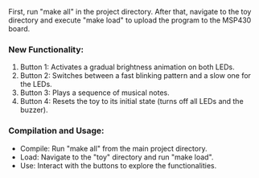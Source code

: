 First, run "make all" in the project directory. After that, navigate to the toy directory and execute "make load" to upload the program to the MSP430 board.

### New Functionality:
1. Button 1: Activates a gradual brightness animation on both LEDs.
2. Button 2: Switches between a fast blinking pattern and a slow one for the LEDs.
3. Button 3: Plays a sequence of musical notes.
4. Button 4: Resets the toy to its initial state (turns off all LEDs and the buzzer).

### Compilation and Usage:
- Compile: Run "make all" from the main project directory.
- Load: Navigate to the "toy" directory and run "make load".
- Use: Interact with the buttons to explore the functionalities.
